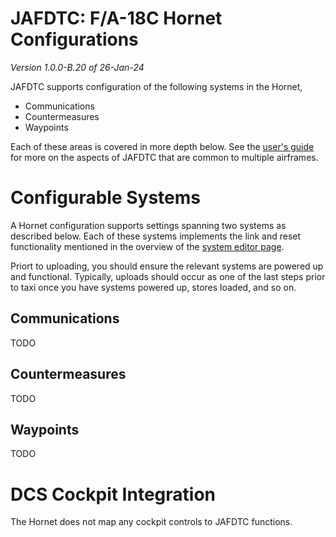 # JAFDTC: F/A-18C Hornet Configurations

*Version 1.0.0-B.20 of 26-Jan-24*

JAFDTC supports configuration of the following systems in the Hornet,

* Communications
* Countermeasures
* Waypoints

Each of these areas is covered in more depth below. See the
[user's guide](https://github.com/51st-Vfw/JAFDTC/tree/master/doc)
for more on the aspects of JAFDTC that are common to multiple airframes.

# Configurable Systems

A Hornet configuration supports settings spanning two systems as described below. Each of
these systems implements the link and reset functionality mentioned in the overview of
the
[system editor page](https://github.com/51st-Vfw/JAFDTC/tree/master/doc/README.md#system-editor-page).

Priort to uploading, you should ensure the relevant systems are powered up and functional.
Typically, uploads should occur as one of the last steps prior to taxi once you have systems
powered up, stores loaded, and so on.

## Communications

TODO

## Countermeasures

TODO

## Waypoints

TODO

# DCS Cockpit Integration

The Hornet does not map any cockpit controls to JAFDTC functions.